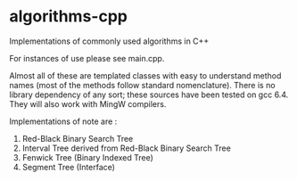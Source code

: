 # algorithms-cpp
Implementations of commonly used algorithms in C++

For instances of use please see main.cpp. 

Almost all of these are templated classes with easy to understand method names (most of the methods follow standard nomenclature). There is no library dependency of any sort; these sources have been tested on gcc 6.4. They will also work with MingW compilers.

Implementations of note are :

1. Red-Black Binary Search Tree
2. Interval Tree derived from Red-Black Binary Search Tree
3. Fenwick Tree (Binary Indexed Tree)
4. Segment Tree (Interface)
